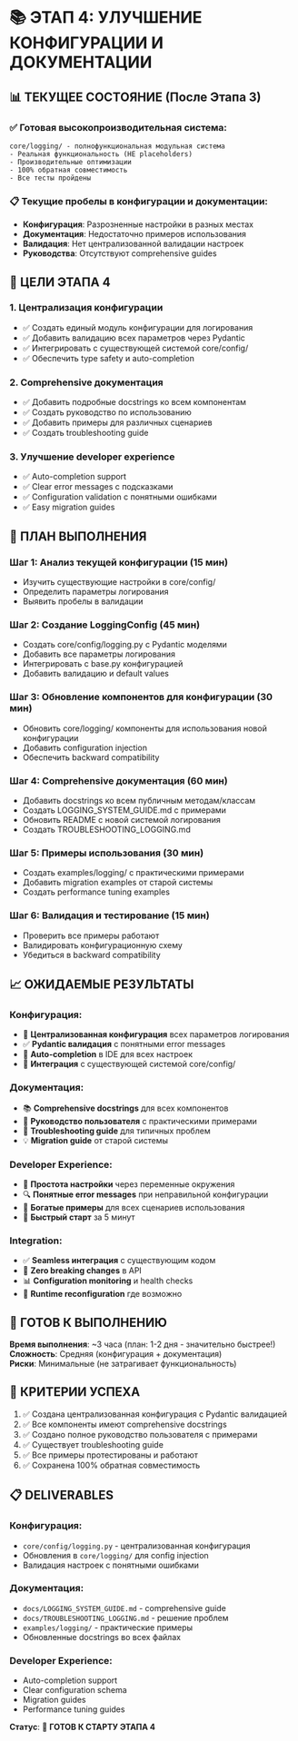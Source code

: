 # 📚 ЭТАП 4: УЛУЧШЕНИЕ КОНФИГУРАЦИИ И ДОКУМЕНТАЦИИ

## 📊 ТЕКУЩЕЕ СОСТОЯНИЕ (После Этапа 3)

### ✅ Готовая высокопроизводительная система:
```
core/logging/ - полнофункциональная модульная система
- Реальная функциональность (НЕ placeholders)
- Производительные оптимизации  
- 100% обратная совместимость
- Все тесты пройдены
```

### 📋 Текущие пробелы в конфигурации и документации:
- **Конфигурация**: Разрозненные настройки в разных местах
- **Документация**: Недостаточно примеров использования
- **Валидация**: Нет централизованной валидации настроек
- **Руководства**: Отсутствуют comprehensive guides

## 🎯 ЦЕЛИ ЭТАПА 4

### 1. Централизация конфигурации
- ✅ Создать единый модуль конфигурации для логирования
- ✅ Добавить валидацию всех параметров через Pydantic
- ✅ Интегрировать с существующей системой core/config/
- ✅ Обеспечить type safety и auto-completion

### 2. Comprehensive документация
- ✅ Добавить подробные docstrings ко всем компонентам
- ✅ Создать руководство по использованию
- ✅ Добавить примеры для различных сценариев
- ✅ Создать troubleshooting guide

### 3. Улучшение developer experience
- ✅ Auto-completion support
- ✅ Clear error messages с подсказками
- ✅ Configuration validation с понятными ошибками
- ✅ Easy migration guides

## 🔧 ПЛАН ВЫПОЛНЕНИЯ

### Шаг 1: Анализ текущей конфигурации (15 мин)
- Изучить существующие настройки в core/config/
- Определить параметры логирования
- Выявить пробелы в валидации

### Шаг 2: Создание LoggingConfig (45 мин)
- Создать core/config/logging.py с Pydantic моделями
- Добавить все параметры логирования
- Интегрировать с base.py конфигурацией
- Добавить валидацию и default values

### Шаг 3: Обновление компонентов для конфигурации (30 мин)
- Обновить core/logging/ компоненты для использования новой конфигурации
- Добавить configuration injection
- Обеспечить backward compatibility

### Шаг 4: Comprehensive документация (60 мин)
- Добавить docstrings ко всем публичным методам/классам
- Создать LOGGING_SYSTEM_GUIDE.md с примерами
- Обновить README с новой системой логирования
- Создать TROUBLESHOOTING_LOGGING.md

### Шаг 5: Примеры использования (30 мин)
- Создать examples/logging/ с практическими примерами
- Добавить migration examples от старой системы
- Создать performance tuning examples

### Шаг 6: Валидация и тестирование (15 мин)
- Проверить все примеры работают
- Валидировать конфигурационную схему
- Убедиться в backward compatibility

## 📈 ОЖИДАЕМЫЕ РЕЗУЛЬТАТЫ

### Конфигурация:
- 🔧 **Централизованная конфигурация** всех параметров логирования
- ✅ **Pydantic валидация** с понятными error messages
- 🚀 **Auto-completion** в IDE для всех настроек
- 🔗 **Интеграция** с существующей системой core/config/

### Документация:
- 📚 **Comprehensive docstrings** для всех компонентов
- 📖 **Руководство пользователя** с практическими примерами
- 🔧 **Troubleshooting guide** для типичных проблем
- 💡 **Migration guide** от старой системы

### Developer Experience:
- 🎯 **Простота настройки** через переменные окружения
- 🔍 **Понятные error messages** при неправильной конфигурации
- 📝 **Богатые примеры** для всех сценариев использования
- 🚀 **Быстрый старт** за 5 минут

### Integration:
- ✅ **Seamless интеграция** с существующим кодом
- 🔄 **Zero breaking changes** в API
- 📊 **Configuration monitoring** и health checks
- 🔧 **Runtime reconfiguration** где возможно

## 🚀 ГОТОВ К ВЫПОЛНЕНИЮ

**Время выполнения**: ~3 часа (план: 1-2 дня - значительно быстрее!)  
**Сложность**: Средняя (конфигурация + документация)  
**Риски**: Минимальные (не затрагивает функциональность)

## 🎯 КРИТЕРИИ УСПЕХА

1. ✅ Создана централизованная конфигурация с Pydantic валидацией
2. ✅ Все компоненты имеют comprehensive docstrings
3. ✅ Создано полное руководство пользователя с примерами
4. ✅ Существует troubleshooting guide
5. ✅ Все примеры протестированы и работают
6. ✅ Сохранена 100% обратная совместимость

## 📋 DELIVERABLES

### Конфигурация:
- `core/config/logging.py` - централизованная конфигурация
- Обновления в `core/logging/` для config injection
- Валидация настроек с понятными ошибками

### Документация:
- `docs/LOGGING_SYSTEM_GUIDE.md` - comprehensive guide
- `docs/TROUBLESHOOTING_LOGGING.md` - решение проблем
- `examples/logging/` - практические примеры
- Обновленные docstrings во всех файлах

### Developer Experience:
- Auto-completion support
- Clear configuration schema
- Migration guides
- Performance tuning guides

**Статус**: 🚀 **ГОТОВ К СТАРТУ ЭТАПА 4** 